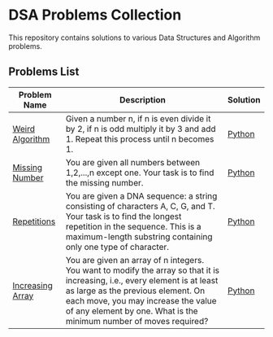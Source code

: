# DSA Problems Collection

This repository contains solutions to various Data Structures and Algorithm problems.

## Problems List

| Problem Name                                              | Description                                                                                                                                                                                                                                                                  | Solution                      |
|-----------------------------------------------------------|------------------------------------------------------------------------------------------------------------------------------------------------------------------------------------------------------------------------------------------------------------------------------|-------------------------------|
| [Weird Algorithm](https://cses.fi/problemset/task/1068/)  | Given a number n, if n is even divide it by 2, if n is odd multiply it by 3 and add 1. Repeat this process until n becomes 1.                                                                                                                                                | [Python](weird_algorithm.py)  |
| [Missing Number](https://cses.fi/problemset/task/1083/)   | You are given all numbers between 1,2,...,n except one. Your task is to find the missing number.                                                                                                                                                                             | [Python](missing_number.py)   |
| [Repetitions](https://cses.fi/problemset/task/1069/)      | You are given a DNA sequence: a string consisting of characters A, C, G, and T. Your task is to find the longest repetition in the sequence. This is a maximum-length substring containing only one type of character.                                                       | [Python](repetitions.py)      |
| [Increasing Array](https://cses.fi/problemset/task/1094/) | You are given an array of n integers. You want to modify the array so that it is increasing, i.e., every element is at least as large as the previous element. On each move, you may increase the value of any element by one. What is the minimum number of moves required? | [Python](increasing_array.py) |
